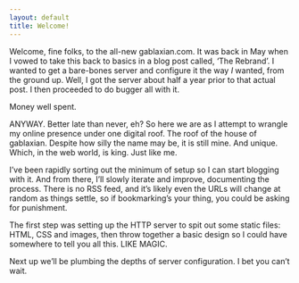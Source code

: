 ```yaml
---
layout: default
title: Welcome!
---
```


Welcome, fine folks, to the all-new gablaxian.com. It was back in May when I vowed to take this back to basics in a blog post called, ‘The Rebrand’. I wanted to get a bare-bones server and configure it the way <em>I</em> wanted, from the ground up. Well, I got the server about half a year prior to that actual post. I then proceeded to do bugger all with it.

Money well spent.

ANYWAY. Better late than never, eh? So here we are as I attempt to wrangle my online presence under one digital roof. The roof
of the house of gablaxian. Despite how silly the name may be, it is still mine. And unique. Which, in the web world, is king. Just like me.

I’ve been rapidly sorting out the minimum of setup so I can start blogging with it. And from there, I’ll slowly iterate and improve,
documenting the process. There is no RSS feed, and it’s likely even the URLs will change at random as things settle, so
if bookmarking’s your thing, you could be asking for punishment.

The first step was setting up the HTTP server to spit out some static files: HTML, CSS and images, then throw together a basic
design so I could have somewhere to tell you all this. LIKE MAGIC.

Next up we’ll be plumbing the depths of server configuration. I bet you can’t wait.